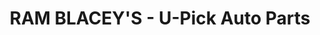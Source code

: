 ---
title: "RAM BLACEY'S - U-Pick Auto Parts"
url: /wrightstown/ram-blaceys-u-pick-auto-parts/
shop: car repair
---